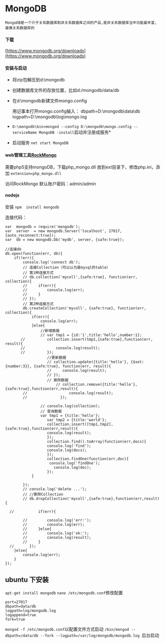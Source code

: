 # MongoDB

	MongoDB是一个介于关系数据库和非关系数据库之间的产品,是非关系数据库当中功能最丰富,最像关系数据库的

#### 下载
[https://www.mongodb.org/downloads](https://www.mongodb.org/downloads)

#### 安装与启动

* 将zip包解压到d:\mongodb
* 创建数据库文件的存放位置，比如d:/mongodb/data/db
* 在d:\mongodb新建文件mongo.config

	用记事本打开mongo.config输入：
	dbpath=D:\mongodb\data\db
	logpath=D:\mongodb\log\mongo.log

* `D:\mongodb\bin>mongod --config D:\mongodb\mongo.config --serviceName MongoDB -install`启动并注册成服务*

* 启动服务 `net start MongoDB`

#### web管理工具[RockMongo](https://github.com/xxg3053/rockmongo.git)

需要php5支持mongoDB，下载php_mongo.dll 放到ext目录下，修改php.ini，添加 `extension=php_mongo.dll`

访问RockMongo 默认账户密码：admin/admin

#### nodejs

安装 `npm  install mongodb`

连接代码： 

	var  mongodb = require('mongodb');
	var  server  = new mongodb.Server('localhost', 27017, {auto_reconnect:true});
	var  db = new mongodb.Db('mydb', server, {safe:true});

	//连接db
	db.open(function(err, db){
	    if(!err){
	        console.log('connect db');
	        // 连接Collection（可以认为是mysql的table）
	        // 第1种连接方式
	        // db.collection('mycoll',{safe:true}, function(err, collection){
	        //     if(err){
	        //         console.log(err);
	        //     }
	        // });
	        // 第2种连接方式
	        db.createCollection('mycoll', {safe:true}, function(err, collection){
	            if(err){
	                console.log(err);
	            }else{
	                //新增数据
	                // var tmp1 = {id:'1',title:'hello',number:1};
	       //          collection.insert(tmp1,{safe:true},function(err, result){
	       //              console.log(result);
	       //          }); 
	                   //更新数据
	                   // collection.update({title:'hello'}, {$set:{number:3}}, {safe:true}, function(err, result){
	                   //     console.log(result);
	                   // });
	                   // 删除数据
	                       // collection.remove({title:'hello'},{safe:true},function(err,result){
	        //                   console.log(result);
	        //               });

	                // console.log(collection);
	                // 查询数据
	                var tmp1 = {title:'hello'};
	                   var tmp2 = {title:'world'};
	                   collection.insert([tmp1,tmp2],{safe:true},function(err,result){
	                   console.log(result);
	                   }); 
	                   collection.find().toArray(function(err,docs){
	                   console.log('find');
	                   console.log(docs);
	                   }); 
	                   collection.findOne(function(err,doc){
	                    console.log('findOne');
	                      console.log(doc);
	                   }); 
	            }

	        });
	        // console.log('delete ...');
	        // //删除Collection
	        // db.dropCollection('mycoll',{safe:true},function(err,result){

	  //           if(err){
	                
	        //         console.log('err:');
	        //         console.log(err);
	        //     }else{
	        //         console.log('ok:');
	        //         console.log(result);
	        //     }
	  //       }); 
	    }else{
	        console.log(err);
	    }
	});


## ubuntu 下安装
`apt-get install mongodb`
`nano /etc/mongodb.conf`修改配置

	port=27017  
	dbpath=data/db  
	logpath=log/mongodb.log  
	logappend=true  
	fork=true 

`mongod -f /etc/mongodb.conf`以配置文件方式启动
`/bin/mongod --dbpath=/data/db --fork --logpath=/var/log/mongodb/mongodb.log `后台启动